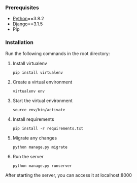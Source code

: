 ### Prerequisites

- [Python](https://www.python.org/)==3.8.2
- [Django](https://www.djangoproject.com/)==3.1.5
- Pip

### Installation

Run the following commands in the root directory:

1. Install virtualenv
      ```
      pip install virtualenv
      ```
2. Create a virtual environment
      ```
      virtualenv env
      ```
3. Start the virtual environment
      ```
      source env/bin/activate
      ```
4. Install requirements
      ```
      pip install -r requirements.txt
      ```
5. Migrate any changes
      ```
      python manage.py migrate
      ```
6. Run the server
      ```
      python manage.py runserver
      ```

After starting the server, you can access it at localhost:8000
